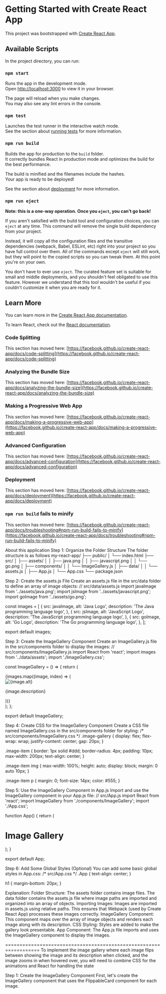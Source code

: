 # Getting Started with Create React App

This project was bootstrapped with [Create React App](https://github.com/facebook/create-react-app).

## Available Scripts

In the project directory, you can run:

### `npm start`

Runs the app in the development mode.\
Open [http://localhost:3000](http://localhost:3000) to view it in your browser.

The page will reload when you make changes.\
You may also see any lint errors in the console.

### `npm test`

Launches the test runner in the interactive watch mode.\
See the section about [running tests](https://facebook.github.io/create-react-app/docs/running-tests) for more information.

### `npm run build`

Builds the app for production to the `build` folder.\
It correctly bundles React in production mode and optimizes the build for the best performance.

The build is minified and the filenames include the hashes.\
Your app is ready to be deployed!

See the section about [deployment](https://facebook.github.io/create-react-app/docs/deployment) for more information.

### `npm run eject`

**Note: this is a one-way operation. Once you `eject`, you can't go back!**

If you aren't satisfied with the build tool and configuration choices, you can `eject` at any time. This command will remove the single build dependency from your project.

Instead, it will copy all the configuration files and the transitive dependencies (webpack, Babel, ESLint, etc) right into your project so you have full control over them. All of the commands except `eject` will still work, but they will point to the copied scripts so you can tweak them. At this point you're on your own.

You don't have to ever use `eject`. The curated feature set is suitable for small and middle deployments, and you shouldn't feel obligated to use this feature. However we understand that this tool wouldn't be useful if you couldn't customize it when you are ready for it.

## Learn More  

You can learn more in the [Create React App documentation](https://facebook.github.io/create-react-app/docs/getting-started).

To learn React, check out the [React documentation](https://reactjs.org/).

### Code Splitting

This section has moved here: [https://facebook.github.io/create-react-app/docs/code-splitting](https://facebook.github.io/create-react-app/docs/code-splitting)

### Analyzing the Bundle Size

This section has moved here: [https://facebook.github.io/create-react-app/docs/analyzing-the-bundle-size](https://facebook.github.io/create-react-app/docs/analyzing-the-bundle-size)

### Making a Progressive Web App

This section has moved here: [https://facebook.github.io/create-react-app/docs/making-a-progressive-web-app](https://facebook.github.io/create-react-app/docs/making-a-progressive-web-app)

### Advanced Configuration

This section has moved here: [https://facebook.github.io/create-react-app/docs/advanced-configuration](https://facebook.github.io/create-react-app/docs/advanced-configuration)

### Deployment

This section has moved here: [https://facebook.github.io/create-react-app/docs/deployment](https://facebook.github.io/create-react-app/docs/deployment)

### `npm run build` fails to minify

This section has moved here: [https://facebook.github.io/create-react-app/docs/troubleshooting#npm-run-build-fails-to-minify](https://facebook.github.io/create-react-app/docs/troubleshooting#npm-run-build-fails-to-minify)
  

  About this application
  Step 1: Organize the Folder Structure
  The folder structure is as follows
  my-react-app/
├── public/
│   └── index.html
├── src/
│   ├── assets/
│   │   ├── java.png
│   │   ├── javascript.png
│   │   └── go.png
│   ├── components/
│   │   └── ImageGallery.js
│   ├── data/
│   │   └── assets.js
│   ├── App.js
│   └── App.css
└── package.json

Step 2: Create the assets.js File
Create an assets.js file in the src/data folder to define an array of image objects:
// src/data/assets.js
import javaImage from '../assets/java.png';
import jsImage from '../assets/javascript.png';
import goImage from '../assets/go.png';

const images = [
  {
    src: javaImage,
    alt: 'Java Logo',
    description: 'The Java programming language logo',
  },
  {
    src: jsImage,
    alt: 'JavaScript Logo',
    description: 'The JavaScript programming language logo',
  },
  {
    src: goImage,
    alt: 'Go Logo',
    description: 'The Go programming language logo',
  },
];

export default images;

Step 3: Create the ImageGallery Component
Create an ImageGallery.js file in the src/components folder to display the images:
// src/components/ImageGallery.js
import React from 'react';
import images from '../data/assets';
import './ImageGallery.css';

const ImageGallery = () => {
  return (
    <div className="image-gallery">
      {images.map((image, index) => (
        <div key={index} className="image-item">
          <img src={image.src} alt={image.alt} />
          <p>{image.description}</p>
        </div>
      ))}
    </div>
  );
};

export default ImageGallery;

Step 4: Create CSS for the ImageGallery Component
Create a CSS file named ImageGallery.css in the src/components folder for styling:
/* src/components/ImageGallery.css */
.image-gallery {
  display: flex;
  flex-wrap: wrap;
  justify-content: center;
  gap: 20px;
}

.image-item {
  border: 1px solid #ddd;
  border-radius: 4px;
  padding: 10px;
  max-width: 200px;
  text-align: center;
}

.image-item img {
  max-width: 100%;
  height: auto;
  display: block;
  margin: 0 auto 10px;
}

.image-item p {
  margin: 0;
  font-size: 14px;
  color: #555;
}

Step 5: Use the ImageGallery Component in App.js
Import and use the ImageGallery component in your App.js file:
// src/App.js
import React from 'react';
import ImageGallery from './components/ImageGallery';
import './App.css';

function App() {
  return (
    <div className="App">
      <h1>Image Gallery</h1>
      <ImageGallery />
    </div>
  );
}

export default App;

Step 6: Add Some Global Styles (Optional)
You can add some basic global styles in App.css:
/* src/App.css */
.App {
  text-align: center;
}

h1 {
  margin-bottom: 20px;
}

Explanation:
Folder Structure: The assets folder contains image files. The data folder contains the assets.js file where image paths are imported and organized into an array of objects.
Importing Images: Images are imported in assets.js using relative paths. This ensures that Webpack (used by Create React App) processes these images correctly.
ImageGallery Component: This component maps over the array of image objects and renders each image along with its description.
CSS Styling: Styles are added to make the gallery look presentable.
App Component: The App.js file imports and uses the ImageGallery component to display the images.


================================================================== 
To implement the image gallery where each image flips between showing the image and its description when clicked, and the image zooms in when hovered over, you will need to combine CSS for the animations and React for handling the state

Step 1: Create the ImageGallery Component
First, let's create the ImageGallery component that uses the FlippableCard component for each image.




